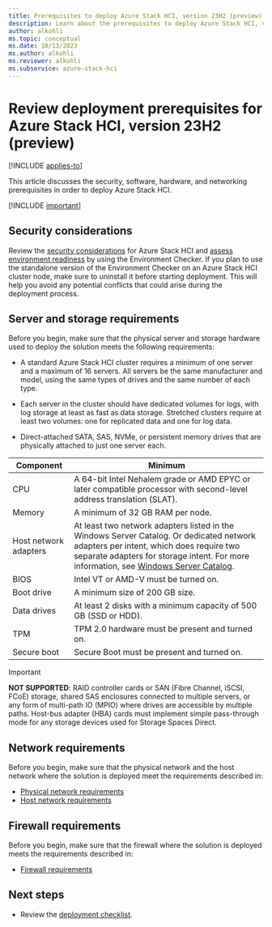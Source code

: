 ```yaml
---
title: Prerequisites to deploy Azure Stack HCI, version 23H2 (preview)
description: Learn about the prerequisites to deploy Azure Stack HCI, version 23h2 (preview).
author: alkohli
ms.topic: conceptual
ms.date: 10/13/2023
ms.author: alkohli
ms.reviewer: alkohli
ms.subservice: azure-stack-hci
---
```


# Review deployment prerequisites for Azure Stack HCI, version 23H2 (preview)

[!INCLUDE [applies-to](../../includes/hci-applies-to-23h2.md)]

This article discusses the security, software, hardware, and networking prerequisites in order to deploy Azure Stack HCI.

[!INCLUDE [important](../../includes/hci-preview.md)]

## Security considerations

Review the [security considerations](../manage/preview-channel.md) for Azure Stack HCI and [assess environment readiness](../manage/use-environment-checker.md) by using the Environment Checker. If you plan to use the standalone version of the Environment Checker on an Azure Stack HCI cluster node, make sure to uninstall it before starting deployment. This will help you avoid any potential conflicts that could arise during the deployment process.

## Server and storage requirements

Before you begin, make sure that the physical server and storage hardware used to deploy the solution meets the following requirements:

- A standard Azure Stack HCI cluster requires a minimum of one server and a maximum of 16 servers. All servers be the same manufacturer and model, using the same types of drives and the same number of each type.

- Each server in the cluster should have dedicated volumes for logs, with log storage at least as fast as data storage. Stretched clusters require at least two volumes: one for replicated data and one for log data.

- Direct-attached SATA, SAS, NVMe, or persistent memory drives that are physically attached to just one server each.

|Component|Minimum|
|--|--|
|CPU|A 64-bit Intel Nehalem grade or AMD EPYC or later compatible processor with second-level address translation (SLAT).|
|Memory|A minimum of 32 GB RAM per node.|
|Host network adapters|At least two network adapters listed in the Windows Server Catalog. Or dedicated network adapters per intent, which does require two separate adapters for storage intent. For more information, see [Windows Server Catalog](https://www.windowsservercatalog.com/).|
|BIOS|Intel VT or AMD-V must be turned on.|
|Boot drive|A minimum size of 200 GB size.|
|Data drives|At least 2 disks with a minimum capacity of 500 GB (SSD or HDD).|
|TPM|TPM 2.0 hardware must be present and turned on.|
|Secure boot|Secure Boot must be present and turned on.|

> [!IMPORTANT]
> **NOT SUPPORTED**: RAID controller cards or SAN (Fibre Channel, iSCSI, FCoE) storage, shared SAS enclosures connected to multiple servers, or any form of multi-path IO (MPIO) where drives are accessible by multiple paths. Host-bus adapter (HBA) cards must implement simple pass-through mode for any storage devices used for Storage Spaces Direct.

## Network requirements

Before you begin, make sure that the physical network and the host network where the solution is deployed meet the requirements described in:

- [Physical network requirements](../concepts/physical-network-requirements.md)
- [Host network requirements](../concepts/host-network-requirements.md)

## Firewall requirements

Before you begin, make sure that the firewall where the solution is deployed meets the requirements described in:

- [Firewall requirements](../concepts/firewall-requirements.md)

## Next steps

- Review the [deployment checklist](deployment-checklist.md).